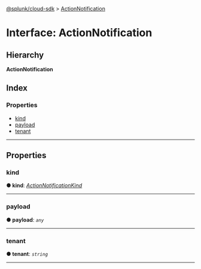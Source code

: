 [@splunk/cloud-sdk](../README.md) > [ActionNotification](../interfaces/actionnotification.md)

# Interface: ActionNotification

## Hierarchy

**ActionNotification**

## Index

### Properties

* [kind](actionnotification.md#kind)
* [payload](actionnotification.md#payload)
* [tenant](actionnotification.md#tenant)

---

## Properties

<a id="kind"></a>

###  kind

**● kind**: *[ActionNotificationKind](../enums/actionnotificationkind.md)*

___
<a id="payload"></a>

###  payload

**● payload**: *`any`*

___
<a id="tenant"></a>

###  tenant

**● tenant**: *`string`*

___

